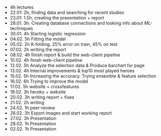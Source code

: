 - 	 4h lectures
- 22.01: 2h, finding data and searching for recent studies
- 23.01: 1.5h, creating the presentation + report
- 28.01. 3h. Creating database connections and looking info about ML-techniques
- 30.01. 4h Starting logistic regression
- 04.02. 5h Fitting the model
- 05.02. 2h K-folding. 25% error on train, 45% on test
- 07.02. 2h writing the report
- 08.02. 4h finish report & build the web-client pipeline 
- 10.02. 4h finish web-client pipeline
- 12.02. 5h Analyze the selection data & Produce barchart for page
- 13.02. 4h Internal improvements & top10 most played heroes
- 15.02. 5h Increasing the accuracy. Trying ensemble & feature selection
- 16.02. 6h Trying to improve the model
- 17.02. 5h website + crossfeatures
- 18.02. 3h heroku + website
- 20.02. 3h writing report + fixes
- 21.02. 2h writing
- 24.02. 1h peer-review
- 26.02. 3h Export images and start working report
- 27.02. 3h Presentation
- 28.02. 1h Presentation
- 02.02. 1h Presentation
